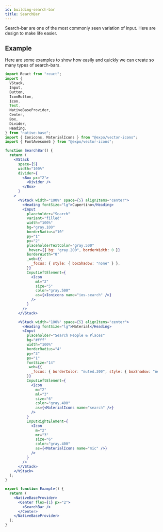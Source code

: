 ```yaml
---
id: building-search-bar
title: SearchBar
---
```


Search-bar are one of the most commonly seen variation of input. Here are design to make life easier.

## Example

Here are some examples to show how easily and quickly we can create so many types of search-bars.

<!--
![https://s3-us-west-2.amazonaws.com/secure.notion-static.com/b4c4662d-8a9c-48a2-817d-000ff8f5f6b6/Screenshot_2021-01-18_at_7.51.08_PM.png](https://s3-us-west-2.amazonaws.com/secure.notion-static.com/b4c4662d-8a9c-48a2-817d-000ff8f5f6b6/Screenshot_2021-01-18_at_7.51.08_PM.png) -->

```jsx isLive=true
import React from "react";
import {
  VStack,
  Input,
  Button,
  IconButton,
  Icon,
  Text,
  NativeBaseProvider,
  Center,
  Box,
  Divider,
  Heading,
} from "native-base";
import { Ionicons, MaterialIcons } from "@expo/vector-icons";
import { FontAwesome5 } from "@expo/vector-icons";

function SearchBar() {
  return (
    <VStack
      space={5}
      width="100%"
      divider={
        <Box px="2">
          <Divider />
        </Box>
      }
    >
      <VStack width="100%" space={5} alignItems="center">
        <Heading fontSize="lg">Cupertino</Heading>
        <Input
          placeholder="Search"
          variant="filled"
          width="100%"
          bg="gray.100"
          borderRadius="10"
          py="1"
          px="2"
          placeholderTextColor="gray.500"
          _hover={{ bg: "gray.200", borderWidth: 0 }}
          borderWidth="0"
          _web={{
            _focus: { style: { boxShadow: "none" } },
          }}
          InputLeftElement={
            <Icon
              ml="2"
              size="5"
              color="gray.500"
              as={<Ionicons name="ios-search" />}
            />
          }
        />
      </VStack>

      <VStack width="100%" space={5} alignItems="center">
        <Heading fontSize="lg">Material</Heading>
        <Input
          placeholder="Search People & Places"
          bg="#fff"
          width="100%"
          borderRadius="4"
          py="3"
          px="1"
          fontSize="14"
          _web={{
            _focus: { borderColor: "muted.300", style: { boxShadow: "none" } },
          }}
          InputLeftElement={
            <Icon
              m="2"
              ml="3"
              size="6"
              color="gray.400"
              as={<MaterialIcons name="search" />}
            />
          }
          InputRightElement={
            <Icon
              m="2"
              mr="3"
              size="6"
              color="gray.400"
              as={<MaterialIcons name="mic" />}
            />
          }
        />
      </VStack>
    </VStack>
  );
}

export function Example() {
  return (
    <NativeBaseProvider>
      <Center flex={1} px="2">
        <SearchBar />
      </Center>
    </NativeBaseProvider>
  );
}
```
